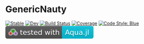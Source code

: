 # GenericNauty

[![Stable](https://img.shields.io/badge/docs-stable-blue.svg)](https://DanielBrosch.github.io/GenericNauty.jl/stable/)
[![Dev](https://img.shields.io/badge/docs-dev-blue.svg)](https://DanielBrosch.github.io/GenericNauty.jl/dev/)
[![Build Status](https://github.com/DanielBrosch/GenericNauty.jl/actions/workflows/CI.yml/badge.svg?branch=main)](https://github.com/DanielBrosch/GenericNauty.jl/actions/workflows/CI.yml?query=branch%3Amain)
[![Coverage](https://codecov.io/gh/DanielBrosch/GenericNauty.jl/branch/main/graph/badge.svg)](https://codecov.io/gh/DanielBrosch/GenericNauty.jl)
[![Code Style: Blue](https://img.shields.io/badge/code%20style-blue-4495d1.svg)](https://github.com/invenia/BlueStyle)
[![Aqua](https://raw.githubusercontent.com/JuliaTesting/Aqua.jl/master/badge.svg)](https://github.com/JuliaTesting/Aqua.jl)
